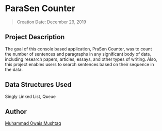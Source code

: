 # ParaSen Counter
> Creation Date: December 29, 2019
## Project Description 
The goal of this console based application, PraSen Counter, was to count the number of sentences and paragraphs in any significant body of data, including research papers, articles, essays, and other types of writing. Also, this project enables users to search sentences based on their sequence in the data.
## Data Structures Used
Singly Linked List, Queue 
## Author
[Muhammad Owais Mushtaq](https://github.com/muhammadowaismushtaq)


